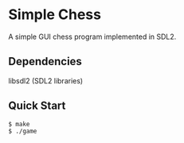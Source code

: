 # Simple Chess

A simple GUI chess program implemented in SDL2.

## Dependencies

libsdl2 (SDL2 libraries)

## Quick Start

```console
$ make
$ ./game
```

